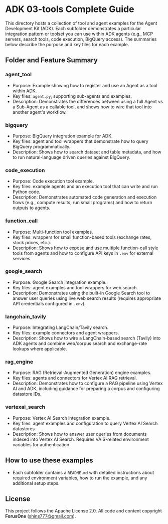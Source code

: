 # ADK 03-tools Complete Guide

This directory hosts a collection of tool and agent examples for the Agent Development Kit (ADK). Each subfolder demonstrates a particular integration pattern or toolset you can use within ADK agents (e.g., MCP servers, search tools, code execution, BigQuery access). The summaries below describe the purpose and key files for each example.

## Folder and Feature Summary

### agent_tool
- Purpose: Example showing how to register and use an Agent as a tool within ADK.
- Key files: `agent.py`, supporting sub-agents and examples.
- Description: Demonstrates the differences between using a full Agent vs a Sub-Agent as a callable tool, and shows how to wire that tool into another agent's workflow.

### bigquery
- Purpose: BigQuery integration example for ADK.
- Key files: agent and tool wrappers that demonstrate how to query BigQuery programmatically.
- Description: Shows how to search dataset and table metadata, and how to run natural-language driven queries against BigQuery.

### code_execution
- Purpose: Code execution tool example.
- Key files: example agents and an execution tool that can write and run Python code.
- Description: Demonstrates automated code generation and execution flows (e.g., compute results, run small programs) and how to return outputs to agents.

### function_call
- Purpose: Multi-function tool examples.
- Key files: wrappers for small function-based tools (exchange rates, stock prices, etc.).
- Description: Shows how to expose and use multiple function-call style tools from agents and how to configure API keys in `.env` for external services.

### google_search
- Purpose: Google Search integration example.
- Key files: agent examples and tool wrappers for web search.
- Description: Demonstrates using the built-in Google Search tool to answer user queries using live web search results (requires appropriate API credentials configured in `.env`).

### langchain_tavily
- Purpose: Integrating LangChain/Tavily search.
- Key files: example connectors and agent wrappers.
- Description: Shows how to wire a LangChain-based search (Tavily) into ADK agents and combine web/corpus search and exchange-rate lookups where applicable.

### rag_engine
- Purpose: RAG (Retrieval-Augmented Generation) engine examples.
- Key files: agents and connectors for Vertex AI RAG retrieval.
- Description: Demonstrates how to configure a RAG pipeline using Vertex AI and ADK, including guidance for preparing a corpus and configuring datastore IDs.

### vertexai_search
- Purpose: Vertex AI Search integration example.
- Key files: agent examples and configuration to query Vertex AI Search datastores.
- Description: Shows how to answer user queries from documents indexed into Vertex AI Search. Requires VAIS-related environment variables for authentication.

## How to use these examples
- Each subfolder contains a `README.md` with detailed instructions about required environment variables, how to run the example, and any additional setup steps.

## License
This project follows the Apache License 2.0. All code and content copyright **ForusOne** (shins777@gmail.com).